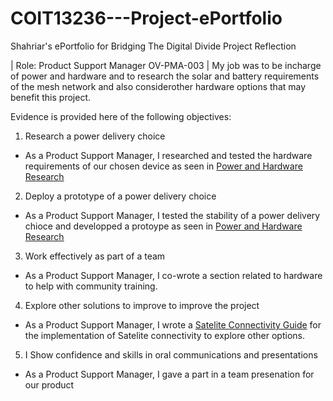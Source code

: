 # COIT13236---Project-ePortfolio
Shahriar's ePortfolio for Bridging The Digital Divide Project Reflection


| Role: Product Support Manager OV-PMA-003 |
My job was to be incharge of power and hardware and to research the solar and battery requirements of the mesh network
and also considerother hardware options that may benefit this project. 

Evidence is provided here of the following objectives:
1. Research a power delivery choice
- As a Product Support Manager, I researched and tested the hardware requirements of our chosen device as seen in [Power and Hardware Research](Power%20and%20Hardware%20Research.docx)
2. Deploy a prototype of a power delivery choice
- As a Product Support Manager, I tested the stability of a power delivery chioce and developped a protoype as seen in [Power and Hardware Research](Power%20and%20Hardware%20Research.docx)
3. Work effectively as part of a team
- As a Product Support Manager, I co-wrote a section related to hardware to help with community training.
4. Explore other solutions to improve to improve the project
- As a Product Support Manager, I wrote a [Satelite Connectivity Guide](Direct%20Satellite%20Connectivity%20-%20Research%20&%20Trouble%20Shooting.docx) for the implementation of Satelite connectivity to explore other options.
5. I Show confidence and skills in oral communications and presentations
- As a Product Support Manager, I gave a part in a team presenation for our product
